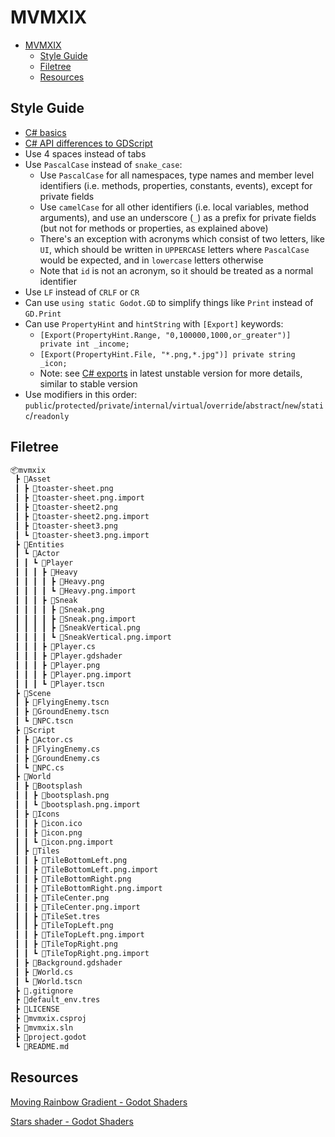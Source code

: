 # MVMXIX

- [MVMXIX](#mvmxix)
  - [Style Guide](#style-guide)
  - [Filetree](#filetree)
  - [Resources](#resources)

## Style Guide

- [C# basics](https://docs.godotengine.org/en/stable/tutorials/scripting/c_sharp/c_sharp_basics.html)
- [C# API differences to GDScript](https://docs.godotengine.org/en/stable/tutorials/scripting/c_sharp/c_sharp_differences.html)
- Use 4 spaces instead of tabs
- Use `PascalCase` instead of `snake_case`:
  - Use `PascalCase` for all namespaces, type names and member level identifiers (i.e. methods, properties, constants, events), except for private fields
  - Use `camelCase` for all other identifiers (i.e. local variables, method arguments), and use an underscore (`_`) as a prefix for private fields (but not for methods or properties, as explained above)
  - There's an exception with acronyms which consist of two letters, like `UI`, which should be written in `UPPERCASE` letters where `PascalCase` would be expected, and in `lowercase` letters otherwise
  - Note that `id` is not an acronym, so it should be treated as a normal identifier
- Use `LF` instead of `CRLF` or `CR`
- Can use `using static Godot.GD` to simplify things like `Print` instead of `GD.Print`
- Can use `PropertyHint` and `hintString` with `[Export]` keywords:
  - `[Export(PropertyHint.Range, "0,100000,1000,or_greater")] private int _income;`
  - `[Export(PropertyHint.File, "*.png,*.jpg")] private string _icon;`
  - Note: see [C# exports](https://docs.godotengine.org/en/latest/tutorials/scripting/c_sharp/c_sharp_exports.html) in latest unstable version for more details, similar to stable version
- Use modifiers in this order: `public`/`protected`/`private`/`internal`/`virtual`/`override`/`abstract`/`new`/`static`/`readonly`

## Filetree

```txt
📦mvmxix
 ┣ 📂Asset
 ┃ ┣ 📜toaster-sheet.png
 ┃ ┣ 📜toaster-sheet.png.import
 ┃ ┣ 📜toaster-sheet2.png
 ┃ ┣ 📜toaster-sheet2.png.import
 ┃ ┣ 📜toaster-sheet3.png
 ┃ ┗ 📜toaster-sheet3.png.import
 ┣ 📂Entities
 ┃ ┗ 📂Actor
 ┃ ┃ ┗ 📂Player
 ┃ ┃ ┃ ┣ 📂Heavy
 ┃ ┃ ┃ ┃ ┣ 📜Heavy.png
 ┃ ┃ ┃ ┃ ┗ 📜Heavy.png.import
 ┃ ┃ ┃ ┣ 📂Sneak
 ┃ ┃ ┃ ┃ ┣ 📜Sneak.png
 ┃ ┃ ┃ ┃ ┣ 📜Sneak.png.import
 ┃ ┃ ┃ ┃ ┣ 📜SneakVertical.png
 ┃ ┃ ┃ ┃ ┗ 📜SneakVertical.png.import
 ┃ ┃ ┃ ┣ 📜Player.cs
 ┃ ┃ ┃ ┣ 📜Player.gdshader
 ┃ ┃ ┃ ┣ 📜Player.png
 ┃ ┃ ┃ ┣ 📜Player.png.import
 ┃ ┃ ┃ ┗ 📜Player.tscn
 ┣ 📂Scene
 ┃ ┣ 📜FlyingEnemy.tscn
 ┃ ┣ 📜GroundEnemy.tscn
 ┃ ┗ 📜NPC.tscn
 ┣ 📂Script
 ┃ ┣ 📜Actor.cs
 ┃ ┣ 📜FlyingEnemy.cs
 ┃ ┣ 📜GroundEnemy.cs
 ┃ ┗ 📜NPC.cs
 ┣ 📂World
 ┃ ┣ 📂Bootsplash
 ┃ ┃ ┣ 📜bootsplash.png
 ┃ ┃ ┗ 📜bootsplash.png.import
 ┃ ┣ 📂Icons
 ┃ ┃ ┣ 📜icon.ico
 ┃ ┃ ┣ 📜icon.png
 ┃ ┃ ┗ 📜icon.png.import
 ┃ ┣ 📂Tiles
 ┃ ┃ ┣ 📜TileBottomLeft.png
 ┃ ┃ ┣ 📜TileBottomLeft.png.import
 ┃ ┃ ┣ 📜TileBottomRight.png
 ┃ ┃ ┣ 📜TileBottomRight.png.import
 ┃ ┃ ┣ 📜TileCenter.png
 ┃ ┃ ┣ 📜TileCenter.png.import
 ┃ ┃ ┣ 📜TileSet.tres
 ┃ ┃ ┣ 📜TileTopLeft.png
 ┃ ┃ ┣ 📜TileTopLeft.png.import
 ┃ ┃ ┣ 📜TileTopRight.png
 ┃ ┃ ┗ 📜TileTopRight.png.import
 ┃ ┣ 📜Background.gdshader
 ┃ ┣ 📜World.cs
 ┃ ┗ 📜World.tscn
 ┣ 📜.gitignore
 ┣ 📜default_env.tres
 ┣ 📜LICENSE
 ┣ 📜mvmxix.csproj
 ┣ 📜mvmxix.sln
 ┣ 📜project.godot
 ┗ 📜README.md
```

## Resources

[Moving Rainbow Gradient - Godot Shaders](https://godotshaders.com/shader/moving-rainbow-gradient/)

[Stars shader - Godot Shaders](https://godotshaders.com/shader/stars-shader/)
